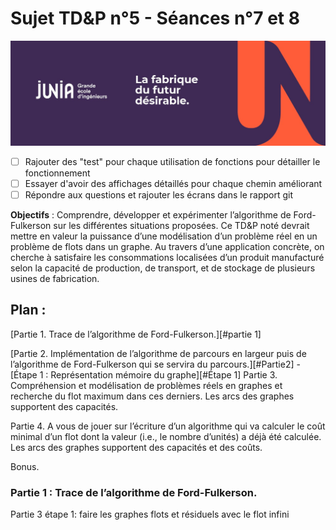 # Sujet TD&P n°5 - Séances n°7 et 8

![Junia Banner](/documents/images/junia_banner.jpeg "Junia Banner")


- [ ] Rajouter des "test" pour chaque utilisation de fonctions pour détailler le fonctionnement
- [ ] Essayer d'avoir des affichages détaillés pour chaque chemin améliorant
- [ ] Répondre aux questions et rajouter les écrans dans le rapport git

**Objectifs** : Comprendre, développer et expérimenter l’algorithme de Ford-Fulkerson sur les différentes situations proposées. Ce TD&P noté devrait mettre en valeur la puissance d’une modélisation d’un problème réel en un problème de flots dans un graphe. Au travers d’une application concrète, on cherche à satisfaire les consommations localisées d’un produit manufacturé selon la capacité de production, de transport, et de stockage de plusieurs usines de fabrication.



## **Plan** :

[Partie 1. Trace de l’algorithme de Ford-Fulkerson.][#partie 1]

[Partie 2. Implémentation de l’algorithme de parcours en largeur puis de l’algorithme de Ford-Fulkerson qui se servira du parcours.][#Partie2]
  -[Étape 1 : Représentation mémoire du graphe][#Étape 1] 
Partie 3. Compréhension et modélisation de problèmes réels en graphes et recherche du flot maximum dans ces derniers. Les arcs des graphes supportent des capacités.

Partie 4. A vous de jouer sur l’écriture d’un algorithme qui va calculer le coût minimal d’un flot dont la valeur (i.e., le nombre d’unités) a déjà été calculée. Les arcs des graphes supportent des capacités et des coûts.

Bonus.


### Partie 1 : Trace de l’algorithme de Ford-Fulkerson.


Partie 3 étape 1: faire les graphes flots et résiduels avec le flot infini
